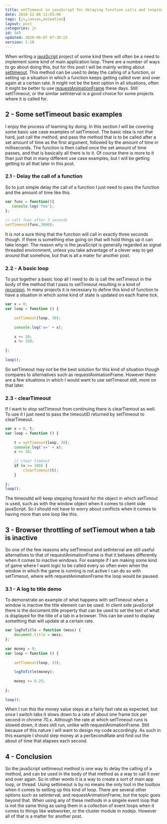 ```yaml
---
title: setTimeout in javaScript for delaying function calls and looping
date: 2018-12-06 11:03:00
tags: [js,canvas,animation]
layout: post
categories: js
id: 345
updated: 2020-06-07 07:30:23
version: 1.18
---
```


When writing a [javaScript](https://developer.mozilla.org/en-US/docs/Web/JavaScript) project of some kind there will often be a need to implement some kind of main application loop. There are a number of ways to go about doing this, but for this post I will be mainly writing about [settimeout](https://developer.mozilla.org/en-US/docs/Web/API/WindowOrWorkerGlobalScope/setTimeout). This method can be used to delay the calling of a function, or setting up a situation in which a function keeps getting called over and over again at a certain rate. It might not be the best option in all situations, often it might be better to use [requestAnimationFrame](/2018/03/13/js-request-animation-frame/) these days. Still settTimeout, or the similar setInterval is a good choice for some projects where it is called for.

<!-- more -->

## 2 - Some setTimeout basic examples

I enjoy the process of learning by doing. In this section I will be covering some basic use case examples of setTimeout. The basic idea is not that hard, just call the method, and pass the method that is to be called after a set amount of time as the first argument, followed by the amount of time in milliseconds. The function is then called once the set amount of time passes, and that is basically all there is to it. Of course there is more to it than just that in many different use case examples, but I will be getting getting to all that later in this post.

### 2.1 - Delay the call of a function

So to just simple delay the call of a function I just need to pass the function and the amount of time like this.

```js
var func = function(){
   console.log('foo');
};
 
// call func after 3 seconds
setTimeout(func,3000);
```

It is not a sure thing that the function will call in exactly three seconds though. If there is something else going on that will hold things up it can take longer. The reason why is the javaScript is generally regarded as signal threaded environment, unless you take advantage of a clever way to get around that somehow, but that is all a mater for another post.

### 2.2 - A basic loop

To put together a basic loop all I need to do is call the setTimeout in the body of the method that I pass to setTimeout resulting in a kind of [recursion](https://en.wikipedia.org/wiki/Recursion). In many projects it is necessary to define this kind of function to have a situation in which some kind of state is updated on each frame tick.

```js
var x = 0;
var loop = function () {
 
    setTimeout(loop, 30);
 
    console.log('x=' + x);
 
    x += 10;
    x %= 320;
 
};
 
loop();
```

So setTimeout may not be the best solution for this kind of situation though compares to alternatives such as requestAnimationFrame. However there are a few situations in which I would want to use setTimeout still, more on that later.

### 2.3 - clearTimeout

If I want to stop setTimeout from continuing there is clearTiemout as well. To use it I just need to pass the timeoutID returned by setTimeout to clearTimeout.

```js
var x = 0, t;
var loop = function () {
 
    t = setTimeout(loop, 30);
    console.log('x=' + x);
    x += 10;
 
    // clear timeout
    if (x >= 100) {
        clearTimeout(t);
    }
 
};
loop();
```

The timeoutId will keep stepping forward for the object in which setTimout is used, such as with the window object when it comes to client side javaScript. So I should not have to worry about conflicts when it comes to having more than one loop like this.

## 3 - Browser throttling of setTiemout when a tab is inactive

So one of the few reasons why setTimeout and setInterval are still useful alternatives to that of requestAnimationFrame is that it behaves differently when it comes to inactive windows. For example if I am making some kind of game where I want logic to be called every so often even when the window in which the game is running is not active I can do so with setTimeout, where with requestAnimationFrame the loop would be paused.

### 3.1 - A log to title demo

To demonstrate an example of what happens with setTimeout when a window is inactive the title element can be used. In client side javaScript there is the document.title property that can be used to set the text of what is displayed for the title of a tab in a browser. This can be used to display something that will update at a certain rate.

```js
var logToTitle = function (mess) {
    document.title = mess;
};
 
var money = 0;
var loop = function () {
 
    setTimeout(loop, 33);
 
    logToTitle(money);
 
    money += 0.25;
 
};
 
loop();
```

When I run this the money value steps at a fairly fast rate as expected, but once I switch tabs it slows down to a rate of about one frame tick per second in  chrome 70.x. Although the rate at which setTimeout runs is slowed down, it does still run, unlike with requestAnimationFrame. Still because of this nature I will want to design my code accordingly. As such in this example I should step money at a perSecondRate and find out the about of time that elapses each second.

## 4 - Conclusion

So the javaScript settimeout method is one way to delay the calling of a method, and can be used in the body of that method as a way to call it over and over again. So in other words it is a way to create a sort of main app loop, or thread. Using settimeout is by no means the only tool in the toolbox when it comes to setting up this kind of loop. There are several other options such as setinterval, and requestAnimationFrame, but the topic goes beyond that. When using any of these methods in a singele event loop that is not the same thing as using them in a collection of event loops when it comes to things like webworker, or the cluster module in nodejs. However all of that is a matter for another post.
